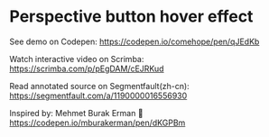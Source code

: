 # Perspective button hover effect

See demo on Codepen: https://codepen.io/comehope/pen/qJEdKb

Watch interactive video on Scrimba: https://scrimba.com/p/pEgDAM/cEJRKud

Read annotated source on Segmentfault(zh-cn): https://segmentfault.com/a/1190000016556930

Inspired by: Mehmet Burak Erman 🦌 https://codepen.io/mburakerman/pen/dKGPBm
